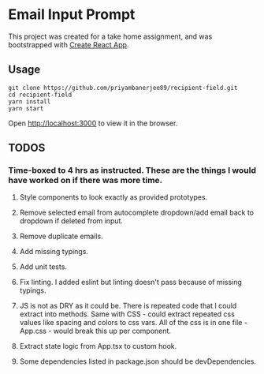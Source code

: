 # Email Input Prompt

This project was created for a take home assignment, and was bootstrapped with [Create React App](https://github.com/facebook/create-react-app).
## Usage

```
git clone https://github.com/priyambanerjee89/recipient-field.git
cd recipient-field
yarn install
yarn start
```

Open [http://localhost:3000](http://localhost:3000) to view it in the browser.

## TODOS

### Time-boxed to 4 hrs as instructed. These are the things I would have worked on if there was more time.

1. Style components to look exactly as provided prototypes.

2. Remove selected email from autocomplete dropdown/add email back to dropdown if deleted from input.

3. Remove duplicate emails.

4. Add missing typings.

5. Add unit tests.

6. Fix linting. I added eslint but linting doesn't pass because of missing typings.

7. JS is not as DRY as it could be. There is repeated code that I could extract into methods. Same with CSS - could extract repeated css values like spacing and colors to css vars. All of the css is in one file - App.css - would break this up per component.

8. Extract state logic from App.tsx to custom hook.

9. Some dependencies listed in package.json should be devDependencies.
